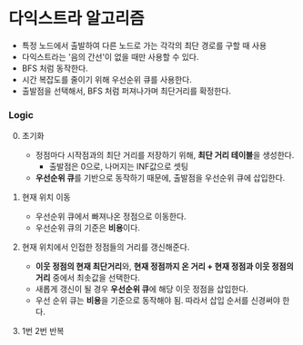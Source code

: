 # 다익스트라 알고리즘

- 특정 노드에서 출발하여 다른 노드로 가는 각각의 최단 경로를 구할 때 사용
- 다익스트라는 '음의 간선'이 없을 때만 사용할 수 있다.
- BFS 처럼 동작한다.
- 시간 복잡도를 줄이기 위해 우선순위 큐를 사용한다.
- 출발점을 선택해서, BFS 처럼 퍼져나가며 최단거리를 확정한다.

### Logic

0. 초기화

   - 정점마다 시작점과의 최단 거리를 저장하기 위해, **최단 거리 테이블**을 생성한다.
     - 출발점은 0으로, 나머지는 INF값으로 셋팅
   - **우선순위 큐**를 기반으로 동작하기 때문에, 출발점을 우선순위 큐에 삽입한다.

1. 현재 위치 이동

   - 우선순위 큐에서 빠져나온 정점으로 이동한다.
   - 우선순위 큐의 기준은 **비용**이다.

2. 현재 위치에서 인접한 정점들의 거리를 갱신해준다.

   - **이웃 정점의 현재 최단거리**와, **현재 정점까지 온 거리 + 현재 정점과 이웃 정점의 거리** 중에서 최솟값을 선택한다.
   - 새롭게 갱신이 될 경우 **우선순위 큐**에 해당 이웃 정점을 삽입한다.
   - 우선 순위 큐는 **비용**을 기준으로 동작해야 됨. 따라서 삽입 순서를 신경써야 한다.

3. 1번 2번 반복
